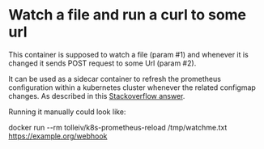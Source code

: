 Watch a file and run a curl to some url
=======================================


This container is supposed to watch a file (param #1) and whenever it is changed it sends  POST request to some Url (param #2).

It can be used as a sidecar container to refresh the prometheus configuration within a kubernetes cluster whenever the related configmap changes. As described in this [Stackoverflow answer](http://stackoverflow.com/questions/41992258/how-would-i-run-a-simple-container-the-triggers-prometheus-to-reload-its-config/41996630#41996630).

Running it manually could look like:

   docker run --rm tolleiv/k8s-prometheus-reload /tmp/watchme.txt https://example.org/webhook


